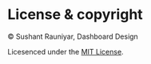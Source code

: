 # License & copyright

© Sushant Rauniyar, Dashboard Design

Licesenced under the [MIT License](LICENSE).
